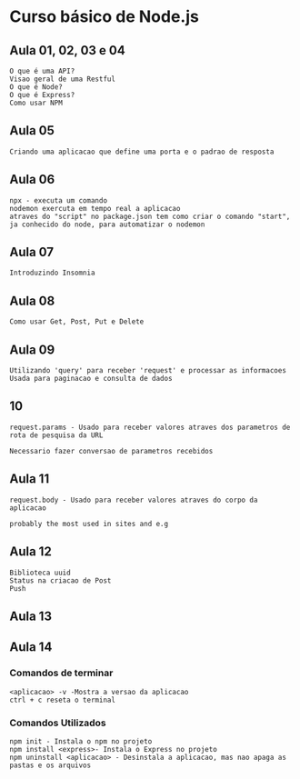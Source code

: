 # Curso básico de Node.js

## Aula 01, 02, 03 e 04
    O que é uma API?
    Visao geral de uma Restful
    O que é Node?
    O que é Express?
    Como usar NPM

## Aula 05
    Criando uma aplicacao que define uma porta e o padrao de resposta

## Aula 06
    npx - executa um comando
    nodemon exercuta em tempo real a aplicacao
    atraves do "script" no package.json tem como criar o comando "start", ja conhecido do node, para automatizar o nodemon

## Aula 07
    Introduzindo Insomnia

## Aula 08
    Como usar Get, Post, Put e Delete

## Aula 09
    Utilizando 'query' para receber 'request' e processar as informacoes
    Usada para paginacao e consulta de dados

## 10
    request.params - Usado para receber valores atraves dos parametros de rota de pesquisa da URL

    Necessario fazer conversao de parametros recebidos

## Aula 11
    request.body - Usado para receber valores atraves do corpo da aplicacao

    probably the most used in sites and e.g

## Aula 12
    Biblioteca uuid
    Status na criacao de Post
    Push

## Aula 13


## Aula 14


### Comandos de terminar
    <aplicacao> -v -Mostra a versao da aplicacao
    ctrl + c reseta o terminal

### Comandos Utilizados
    npm init - Instala o npm no projeto
    npm install <express>- Instala o Express no projeto
    npm uninstall <aplicacao> - Desinstala a aplicacao, mas nao apaga as pastas e os arquivos